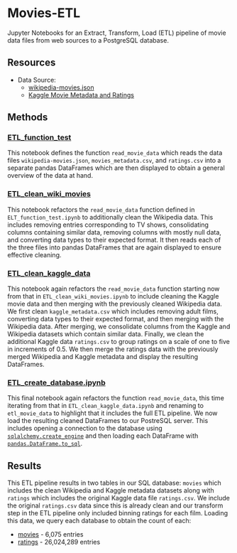# Movies-ETL
Jupyter Notebooks for an Extract, Transform, Load (ETL) pipeline of movie data files from web sources to a PostgreSQL database.

## Resources
- Data Source:
  - [wikipedia-movies.json](Resources/wikipedia-movies.json)
  - [Kaggle Movie Metadata and Ratings](https://www.kaggle.com/rounakbanik/the-movies-dataset/download)

## Methods
### [ETL_function_test](ETL_function_test.ipynb)
This notebook defines the function `read_movie_data` which reads the data files `wikipedia-movies.json`, `movies_metadata.csv`, and `ratings.csv`
into a separate pandas DataFrames which are then displayed to obtain a general overview of the data at hand.

### [ETL_clean_wiki_movies](ETL_clean_wiki_movies.ipynb)
This notebook refactors the `read_movie_data` function defined in `ELT_function_test.ipynb` to additionally clean the Wikipedia data. This
includes removing entries corresponding to TV shows, consolidating columns containing similar data, removing columns with mostly null data, and
converting data types to their expected format. It then reads each of the three files into pandas DataFrames that are again displayed to ensure
effective cleaning.

### [ETL_clean_kaggle_data](ETL_clean_kaggle_data.ipynb)
This notebook again refactors the `read_movie_data` function starting now from that in `ETL_clean_wiki_movies.ipynb` to include cleaning the Kaggle movie
data and then merging with the previously cleaned Wikipedia data. We first clean `kaggle_metadata.csv` which includes removing adult films, converting data
types to their expected format, and then merging with the Wikipedia data. After merging, we consolidate columns from the Kaggle and Wikipedia datasets which
contain similar data. Finally, we clean the additional Kaggle data `ratings.csv` to group ratings on a scale of one to five in increments of 0.5. We then
merge the ratings data with the previously merged Wikipedia and Kaggle metadata and display the resulting DataFrames.

### [ETL_create_database.ipynb](ETL_create_database.ipynb)
This final notebook again refactors the function `read_movie_data`, this time iterating from that in `ETL_clean_kaggle_data.ipynb` and renaming to
`etl_movie_data` to highlight that it includes the full ETL pipeline. We now load the resulting cleaned DataFrames to our PostreSQL server. This includes
opening a connection to the database using [`sqlalchemy.create_engine`](https://docs.sqlalchemy.org/en/14/core/engines.html) and then loading each DataFrame
with [`pandas.DataFrame.to_sql`](https://pandas.pydata.org/pandas-docs/stable/reference/api/pandas.DataFrame.to_sql.html).

## Results
This ETL pipeline results in two tables in our SQL database: `movies` which includes the clean Wikipedia and Kaggle metadata datasets along with `ratings`
which includes the original Kaggle data file `ratings.csv`. We include the original `ratings.csv` data since this is already clean and our
transform step in the ETL pipeline only included binning ratings for each film. Loading this data, we query each database to obtain the count of each:

- [movies](Images/movies_query.png) - 6,075 entries
- [ratings](Images/ratings_query.png) - 26,024,289 entries
